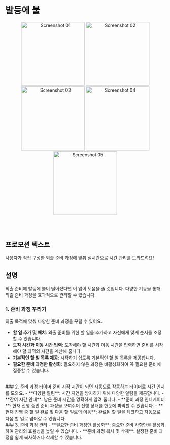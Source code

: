 # 발등에 불
<p align="center">
  <img src="https://github.com/hot-foot/hot_foot_app/assets/100350818/6ccc4300-b78b-4ac9-a8ba-a493cedcd673" alt="Screenshot 01" width="200">
  <img src="https://github.com/hot-foot/hot_foot_app/assets/100350818/ee5962fb-bb55-489f-984f-64844f90f486" alt="Screenshot 02" width="200">
  <img src="https://github.com/hot-foot/hot_foot_app/assets/100350818/1faf3260-e5a2-4c39-8952-4a6ae5a577c3" alt="Screenshot 03" width="200">
  <img src="https://github.com/hot-foot/hot_foot_app/assets/100350818/e26e79d2-69f0-4e8b-9ad9-798e6b0579db" alt="Screenshot 04" width="200">
  <img src="https://github.com/hot-foot/hot_foot_app/assets/100350818/bd4d4bb9-cfab-4f0f-b762-75ff4a76cbff" alt="Screenshot 05" width="200">
</p>

<br/>
<br/>

## 프로모션 텍스트
사용자가 직접 구성한 외출 준비 과정에 맞춰 실시간으로 시간 관리를 도와드려요!
<br/>
## 설명
외출 준비에 발등에 불이 떨어졌다면 이 앱이 도움을 줄 것입니다. 다양한 기능을 통해 외출 준비 과정을 효과적으로 관리할 수 있습니다.
<br/>
### 1. 준비 과정 꾸리기
외출 목적에 맞춰 다양한 준비 과정을 꾸릴 수 있어요.
- **할 일 추가 및 배치**: 외출 준비를 위한 할 일을 추가하고 자신에게 맞게 순서를 조정할 수 있습니다.
- **도착 시간과 이동 시간 입력**: 도착해야 할 시간과 이동 시간을 입력하면 준비를 시작해야 할 최적의 시간을 계산해 줍니다.
- **기본적인 할 일 목록 제공**: 시작하기 쉽도록 기본적인 할 일 목록을 제공합니다.
- **필요한 준비 과정만 활성화**: 필요하지 않은 과정은 비활성화하여 꼭 필요한 준비에 집중할 수 있습니다.
<br/>
### 2. 준비 과정 타이머
준비 시작 시간이 되면 자동으로 작동하는 타이머로 시간 인지를 도와요.
- **다양한 알림**: 시간 지연을 방지하기 위해 다양한 알림을 제공합니다.
- **잔여 시간 안내**: 남은 준비 시간을 명확하게 알려 줍니다.
- **준비 과정 인디케이터**: 현재 진행 중인 준비 과정을 보여주어 진행 상태를 한눈에 파악할 수 있습니다.
- **현재 진행 중 할 일 완료 및 다음 할 일로의 이동**: 완료된 할 일을 체크하고 자동으로 다음 할 일로 넘어갈 수 있습니다.
<br/>
### 3. 준비 과정 관리
- **필요한 준비 과정만 활성화**: 중요한 준비 사항만을 활성화하여 관리의 효율성을 높일 수 있습니다.
- **준비 과정 복사 및 삭제**: 설정한 준비 과정을 쉽게 복사하거나 삭제할 수 있습니다.

